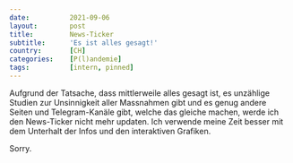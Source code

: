 ```yaml
---
date:          2021-09-06
layout:        post
title:         News-Ticker
subtitle:      'Es ist alles gesagt!'
country:       [CH]
categories:    [P(l)andemie]
tags:          [intern, pinned]
---
```


Aufgrund der Tatsache, dass mittlerweile alles gesagt ist, es unzählige Studien zur Unsinnigkeit aller Massnahmen gibt und es genug andere Seiten und Telegram-Kanäle gibt, welche das gleiche machen, werde ich den News-Ticker nicht mehr updaten. Ich verwende meine Zeit besser mit dem Unterhalt der Infos und den interaktiven Grafiken.

Sorry.
